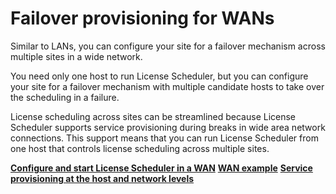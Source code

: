 # Failover provisioning for WANs

Similar to LANs, you can configure your site for a failover mechanism across multiple sites in a wide network.

You need only one host to run License Scheduler, but you can configure your site for a failover mechanism with multiple candidate hosts to take over the scheduling in a failure.

License scheduling across sites can be streamlined because License Scheduler supports service provisioning during breaks in wide area network connections. This support means that you can run License Scheduler from one host that controls license scheduling across multiple sites.

**[Configure and start License Scheduler in a WAN](https://www.ibm.com/support/knowledgecenter/SSWRJV_10.1.0/license_scheduler/failover_configure.html?view=kc)**
**[WAN example](https://www.ibm.com/support/knowledgecenter/SSWRJV_10.1.0/license_scheduler/failover_wan_example.html?view=kc)**
**[Service provisioning at the host and network levels](https://www.ibm.com/support/knowledgecenter/SSWRJV_10.1.0/license_scheduler/failover_service_provision_host_network.html?view=kc)**